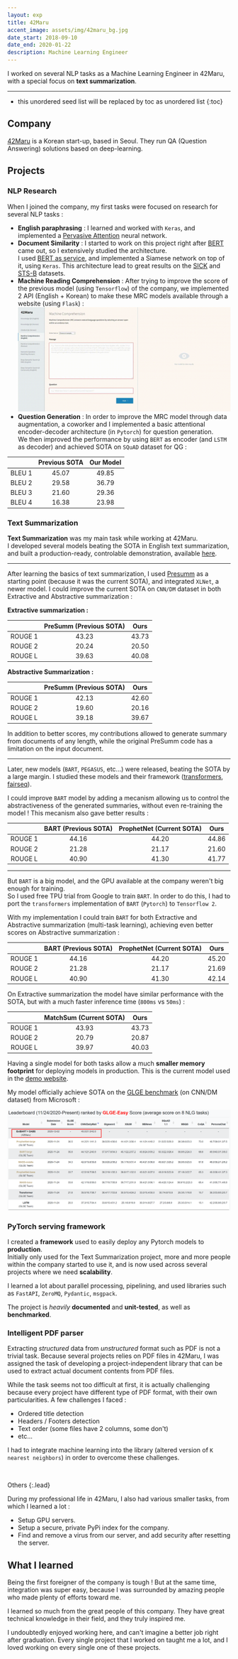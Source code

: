 ```yaml
---
layout: exp
title: 42Maru
accent_image: assets/img/42maru_bg.jpg
date_start: 2018-09-10
date_end: 2020-01-22
description: Machine Learning Engineer
---
```


I worked on several NLP tasks as a Machine Learning Engineer in 42Maru, with a special focus on **text summarization**.

---

* this unordered seed list will be replaced by toc as unordered list
{:toc}

## Company

[42Maru](https://www.42maru.ai/) is a Korean start-up, based in Seoul. They run QA (Question Answering) solutions based on deep-learning. 

## Projects

### NLP Research

When I joined the company, my first tasks were focused on research for several NLP tasks :

* **English paraphrasing** : I learned and worked with `Keras`, and implemented a [Pervasive Attention](https://arxiv.org/abs/1808.03867) neural network.
* **Document Similarity** : I started to work on this project right after [BERT](https://github.com/google-research/bert) came out, so I extensively studied the architecture.  
I used [BERT as service](https://github.com/hanxiao/bert-as-service), and implemented a Siamese network on top of it, using `Keras`. This architecture lead to great results on the [SICK](http://clic.cimec.unitn.it/composes/sick.html) and [STS-B](http://ixa2.si.ehu.es/stswiki/index.php/STSbenchmark) datasets.
* **Machine Reading Comprehension** : After trying to improve the score of the previous model (using `Tensorflow`) of the company, we implemented 2 API (English + Korean) to make these MRC models available through a website (using `Flask`) :  
![](/assets/img/experience/mrc.gif)
* **Question Generation** : In order to improve the MRC model through data augmentation, a coworker and I implemented a basic attentional encoder-decoder architecture (in `Pytorch`) for question generation.  
We then improved the performance by using `BERT` as encoder (and `LSTM` as decoder) and achieved SOTA on `SQuAD` dataset for QG :

|        | Previous SOTA | Our Model |
|:------:|:-------------:|:---------:|
| BLEU 1 |     45.07     |   49.85   |
| BLEU 2 |     29.58     |   36.79   |
| BLEU 3 |     21.60     |   29.36   |
| BLEU 4 |     16.38     |   23.98   |

### Text Summarization

**Text Summarization** was my main task while working at 42Maru.  
I developed several models beating the SOTA in English text summarization, and built a production-ready, controlable demonstration, available [here](http://dev.42maru.com:4042/).

---

After learning the basics of text summarization, I used [Presumm](https://github.com/nlpyang/PreSumm) as a starting point (because it was the current SOTA), and integrated `XLNet`, a newer model. I could improve the current SOTA on `CNN/DM` dataset in both Extractive and Abstractive summarization :

**Extractive summarization :**

|         | PreSumm (Previous SOTA) |  Ours  |
|:-------:|:-----------------------:|:------:|
| ROUGE 1 |        43.23            | 43.73  |
| ROUGE 2 |        20.24            | 20.50  |
| ROUGE L |        39.63            | 40.08  |

**Abstractive Summarization :**

|         | PreSumm (Previous SOTA) |  Ours  |
|:-------:|:-----------------------:|:------:|
| ROUGE 1 |        42.13            | 42.60  |
| ROUGE 2 |        19.60            | 20.16  |
| ROUGE L |        39.18            | 39.67  |

In addition to better scores, my contributions allowed to generate summary from documents of any length, while the original PreSumm code has a limitation on the input document.

---

Later, new models (`BART`, `PEGASUS`, etc...) were released, beating the SOTA by a large margin. I studied these models and their framework ([transformers](https://github.com/huggingface/transformers), [fairseq](https://github.com/pytorch/fairseq)).

I could improve `BART` model by adding a mecanism allowing us to control the abstractiveness of the generated summaries, without even re-training the model ! This mecanism also gave better results : 

|         |   BART (Previous SOTA)  |  ProphetNet (Current SOTA) |  Ours  |
|:-------:|:-----------------------:|:-----------------------:|:------:|
| ROUGE 1 |        44.16            |        44.20            | 44.86  |
| ROUGE 2 |        21.28            |        21.17            | 21.60  |
| ROUGE L |        40.90            |        41.30            | 41.77  |

---

But `BART` is a big model, and the GPU available at the company weren't big enough for training.  
So I used free TPU trial from Google to train `BART`. In order to do this, I had to port the `transformers` implementation of `BART` (`Pytorch`) to `Tensorflow 2`.

With my implementation I could train `BART` for both Extractive and Abstractive summarization (multi-task learning), achieving even better scores on Abstractive summarization :

|         |   BART (Previous SOTA)  |  ProphetNet (Current SOTA) |  Ours  |
|:-------:|:-----------------------:|:-----------------------:|:------:|
| ROUGE 1 |        44.16            |        44.20            | 45.20  |
| ROUGE 2 |        21.28            |        21.17            | 21.69  |
| ROUGE L |        40.90            |        41.30            | 42.14  |

On Extractive summarization the model have similar performance with the SOTA, but with a much faster inference time (`800ms` vs `50ms`) :

|         |   MatchSum (Current SOTA) |  Ours  |
|:-------:|:-------------------------:|:------:|
| ROUGE 1 |         43.93             | 43.73  |
| ROUGE 2 |         20.79             | 20.87  |
| ROUGE L |         39.97             | 40.03  |

Having a single model for both tasks allow a much **smaller memory footprint** for deploying models in production. This is the current model used in the [demo website](http://dev.42maru.com:4042/).

My model officially achieve SOTA on the [GLGE benchmark](https://microsoft.github.io/glge/) (on CNN/DM dataset) from Microsoft :

![](/assets/img/experience/glge.png)

### PyTorch serving framework

I created a **framework** used to easily deploy any Pytorch models to **production**.  
Initially only used for the Text Summarization project, more and more people within the company started to use it, and is now used across several projects where we need **scalability**.

I learned a lot about parallel processing, pipelining, and used libraries such as `FastAPI`, `ZeroMQ`, `Pydantic`, `msgpack`.

The project is _heavily_ **documented** and **unit-tested**, as well as **benchmarked**.

### Intelligent PDF parser

Extracting _structured_ data from _unstructured_ format such as PDF is not a trivial task. Because several projects relies on PDF files in 42Maru, I was assigned the task of developing a project-independent library that can be used to extract actual document contents from PDF files.

While the task seems not too difficult at first, it is actually challenging because every project have different type of PDF format, with their own particularities. A few challenges I faced :
* Ordered title detection
* Headers / Footers detection
* Text order (some files have 2 columns, some don't)
* etc...

I had to integrate machine learning into the library (altered version of `K nearest neighbors`) in order to overcome these challenges.

&nbsp;

Others
{:.lead}

During my professional life in 42Maru, I also had various smaller tasks, from which I learned a lot :

* Setup GPU servers.
* Setup a secure, private PyPi index for the company.
* Find and remove a virus from our server, and add security after resetting the server.

## What I learned

Being the first foreigner of the company is tough ! But at the same time, integration was super easy, because I was surrounded by amazing people who made plenty of efforts toward me.

I learned so much from the great people of this company. They have great technical knowledge in their field, and they truly inspired me.

I undoubtedly enjoyed working here, and can't imagine a better job right after graduation. Every single project that I worked on taught me a lot, and I loved working on every single one of these projects. 
